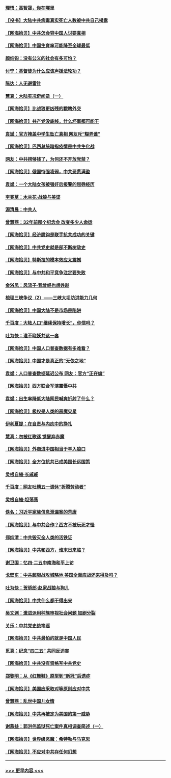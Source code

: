#### [理悟：高智晟，你在哪里](../pages/nsc993/n12953115.md?t=05170551) 
#### [【投书】大陆中共病毒真实死亡人数被中共自己揭露](../pages/nsc993/n12953050.md?t=05170551) 
#### [【网海拾贝】中共怎会容中国人讨要真相](../pages/nsc993/n12952161.md?t=05170551) 
#### [【网海拾贝】中国生育率可能降至全球最低](../pages/nsc993/n12948793.md?t=05170551) 
#### [颜纯钩：没有公义的社会有多可怕？](../pages/nsc993/n12947626.md?t=05170551) 
#### [付宁：基督徒为什么应该声援法轮功？](../pages/nsc993/n12947233.md?t=05170551) 
#### [陈达：人无避雷针](../pages/nsc993/n12947098.md?t=05170551) 
#### [慧真：大陆实况奇闻录（一）](../pages/nsc993/n12945811.md?t=05170551) 
#### [【网海拾贝】比战狼更凶残的戳瞎外交](../pages/nsc993/n12945717.md?t=05170551) 
#### [【网海拾贝】共产党没底线，什么坏事都可能干](../pages/nsc993/n12942090.md?t=05170551) 
#### [袁斌：官方掩盖中学生坠亡真相 网友斥“糊弄谁”](../pages/nsc993/n12942029.md?t=05170551) 
#### [【网海拾贝】巴西总统暗指疫情是中共生化战](../pages/nsc993/n12938999.md?t=05170551) 
#### [网友：中共捞够钱了，为何还不开放党禁？](../pages/nsc993/n12938952.md?t=05170551) 
#### [【网海拾贝】俄国恃强凌弱，中共恶贯满盈](../pages/nsc993/n12936626.md?t=05170551) 
#### [袁斌：一个大陆女孩被强奸后报警的屈辱经历](../pages/nsc993/n12936547.md?t=05170551) 
#### [李春草：木兰花·战狼与美谍](../pages/nsc993/n12935995.md?t=05170551) 
#### [源清晨：中共人](../pages/nsc993/n12935589.md?t=05170551) 
#### [曾慧燕：32年前那个纪念会 改变多少人命运](../pages/nsc993/n12934233.md?t=05170551) 
#### [【网海拾贝】经济脱钩是联手抗共成功的关键](../pages/nsc993/n12934176.md?t=05170551) 
#### [【网海拾贝】中共党史就是部不断树敌史](../pages/nsc993/n12932844.md?t=05170551) 
#### [【网海拾贝】特斯拉的模本效应太震撼](../pages/nsc993/n12925626.md?t=05170551) 
#### [【网海拾贝】与中共和平竞争注定要失败](../pages/nsc993/n12923326.md?t=05170551) 
#### [金浴凤：风流子‧我曾经也想姓赵](../pages/nsc993/n12920911.md?t=05170551) 
#### [梳理三峡争议（2）——三峡大坝防洪能力几何](../pages/nsc993/n12920173.md?t=05170551) 
#### [【网海拾贝】中国大陆不是市场是陷阱](../pages/nsc993/n12920143.md?t=05170551) 
#### [千百度：大陆人口“继续保持增长”，你信吗？](../pages/nsc993/n12918946.md?t=05170551) 
#### [吐为快：谁不晓妖共这一套](../pages/nsc993/n12918941.md?t=05170551) 
#### [【网海拾贝】中国人口普查数据有多难看？](../pages/nsc993/n12917822.md?t=05170551) 
#### [【网海拾贝】中国才是真正的“无依之地”](../pages/nsc993/n12915845.md?t=05170551) 
#### [袁斌：人口普查数据延迟公布 网友：官方“正在编”](../pages/nsc993/n12915748.md?t=05170551) 
#### [【网海拾贝】西方联合军演震慑中共](../pages/nsc993/n12913466.md?t=05170551) 
#### [袁斌：出生率降低大陆网民喊爽折射了什么？](../pages/nsc993/n12913365.md?t=05170551) 
#### [【网海拾贝】极权是人类的恶魔灾星](../pages/nsc993/n12910697.md?t=05170551) 
#### [伊利夏提：在自责与内疚中的挣扎](../pages/nsc993/n12910493.md?t=05170551) 
#### [慧真：勿被红歌迷 觉醒弃赤魔](../pages/nsc993/n12910485.md?t=05170551) 
#### [【网海拾贝】外商进中国相当于羊入狼口](../pages/nsc993/n12908274.md?t=05170551) 
#### [【网海拾贝】全方位抗共已成美国长远国策](../pages/nsc993/n12906878.md?t=05170551) 
#### [灵根自植‧长戚戚](../pages/nsc993/n12905585.md?t=05170551) 
#### [千百度：网友吐槽五一调休“折腾劳动者”](../pages/nsc993/n12905934.md?t=05170551) 
#### [灵根自植‧坦荡荡](../pages/nsc993/n12905562.md?t=05170551) 
#### [佚名：习近平家族信息泄漏案的荒唐](../pages/nsc993/n12904705.md?t=05170551) 
#### [【网海拾贝】与中共合作？西方不被玩死才怪](../pages/nsc993/n12903873.md?t=05170551) 
#### [郑纯清：中共毁灭全人类的活铁证](../pages/nsc993/n12903785.md?t=05170551) 
#### [【网海拾贝】中共和西方，谁末日来临？](../pages/nsc993/n12903482.md?t=05170551) 
#### [谢卫国：忆四‧二五中南海和平上访](../pages/nsc993/n12902192.md?t=05170551) 
#### [戈壁东：中共超限战攻城略地 美国全面应战还来得及吗？](../pages/nsc993/n12902297.md?t=05170551) 
#### [吐为快：贺骄郎‧赵家战狼与狗儿](../pages/nsc993/n12902280.md?t=05170551) 
#### [【网海拾贝】中共什么都干得出来](../pages/nsc993/n12897500.md?t=05170551) 
#### [吴文渊：激进派用种族审视社会问题 加剧分裂](../pages/nsc993/n12893881.md?t=05170551) 
#### [关乐：中共党史绝笔谣](../pages/nsc993/n12897270.md?t=05170551) 
#### [【网海拾贝】中共最怕的就是中国人民](../pages/nsc993/n12894705.md?t=05170551) 
#### [觅真：纪念“四二五” 共同反迫害](../pages/nsc993/n12894553.md?t=05170551) 
#### [【网海拾贝】中共没有资格写中共党史](../pages/nsc993/n12892231.md?t=05170551) 
#### [郑黎明：从《红舞鞋》原型到“新冠”后遗症](../pages/nsc993/n12890469.md?t=05170551) 
#### [【网海拾贝】美国应采取对等原则应对中共](../pages/nsc993/n12889176.md?t=05170551) 
#### [曾慧燕：乱世中国儿女情](../pages/nsc993/n12887931.md?t=05170551) 
#### [【网海拾贝】中共再被定为美国的第一威胁](../pages/nsc993/n12887580.md?t=05170551) 
#### [谢燕益：郭洪伟监狱死亡案件真相调查简述（一）](../pages/nsc993/n12885648.md?t=05170551) 
#### [【网海拾贝】世界级恶魔：希特勒与马克思](../pages/nsc993/n12884062.md?t=05170551) 
#### [【网海拾贝】不应对中共存任何幻想](../pages/nsc993/n12881460.md?t=05170551) 

----
#### [ >>> 更早内容 <<< ](../indexes/nsc993-earlier.md)
